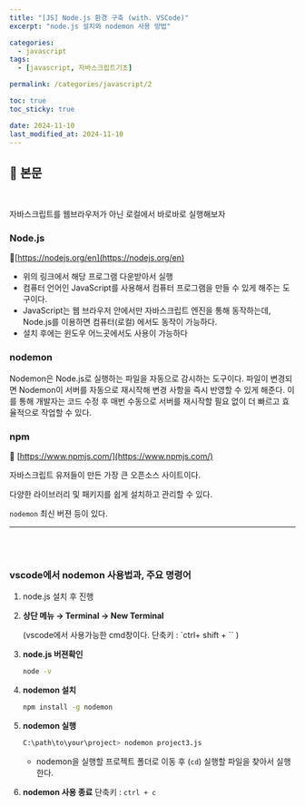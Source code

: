 ```yaml
---
title: "[JS] Node.js 환경 구축 (with. VSCode)"
excerpt: "node.js 설치와 nodemon 사용 방법"

categories:
  - javascript
tags:
  - [javascript, 자바스크립트기초]

permalink: /categories/javascript/2

toc: true
toc_sticky: true

date: 2024-11-10
last_modified_at: 2024-11-10
---
```


## 🦥 본문

<br>


자바스크립트를 웹브라우저가 아닌 로컬에서 바로바로 실행해보자

### Node.js

🔗[https://nodejs.org/en](https://nodejs.org/en)

- 위의 링크에서 해당 프로그램 다운받아서 실행
- 컴퓨터 언어인 JavaScript를 사용해서 컴퓨터 프로그램을 만들 수 있게 해주는 도구이다.
- JavaScript는 웹 브라우저 안에서만 자바스크립트  엔진을 통해 동작하는데, Node.js를 이용하면 컴퓨터(로컬) 에서도 동작이 가능하다.
- 설치 후에는 윈도우 어느곳에서도 사용이 가능하다

### nodemon

Nodemon은 Node.js로 실행하는 파일을 자동으로 감시하는 도구이다. 파일이 변경되면 Nodemon이 서버를 자동으로 재시작해 변경 사항을 즉시 반영할 수 있게 해준다. 이를 통해 개발자는 코드 수정 후 매번 수동으로 서버를 재시작할 필요 없이 더 빠르고 효율적으로 작업할 수 있다.

### npm

🔗 [https://www.npmjs.com/](https://www.npmjs.com/)

자바스크립트 유저들이 만든 가장 큰 오픈소스 사이트이다.

다양한 라이브러리 및 패키지를 쉽게 설치하고 관리할 수 있다.

`nodemon` 최신 버젼 등이 있다. 

---

<br>
<br>

### vscode에서 nodemon 사용법과,  주요 명령어

1. node.js 설치 후 진행
2. **상단 메뉴  → Terminal → New Terminal** 
    
    (vscode에서 사용가능한 cmd창이다. 단축키 : `ctrl+ shift + `` )
    
3. **node.js 버젼확인**
    
    ```bash
    node -v
    ```
    
4. **nodemon 설치**
    
    ```bash
    npm install -g nodemon
    ```
    
5. **nodemon 실행**
    
    ```bash
    C:\path\to\your\project> nodemon project3.js
    ```
    
    - nodemon을 실행할 프로젝트 폴더로 이동 후 (`cd`) 실행할 파일을 찾아서 실행한다.

6. **nodemon 사용 종료** 단축키 : `ctrl + c` 


<br>
<br>